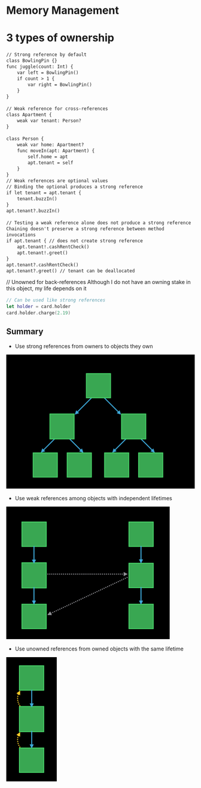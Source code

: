 # Memory Management

# 3 types of ownership
```swft
// Strong reference by default
class BowlingPin {}
func juggle(count: Int) {
    var left = BowlingPin()
    if count > 1 {
        var right = BowlingPin()
    }
}

// Weak reference for cross-references
class Apartment {
    weak var tenant: Person?
}

class Person {
    weak var home: Apartment?
    func moveIn(apt: Apartment) {
        self.home = apt
        apt.tenant = self
    }
}
// Weak references are optional values
// Binding the optional produces a strong reference
if let tenant = apt.tenant {
    tenant.buzzIn()
}
apt.tenant?.buzzIn()

// Testing a weak reference alone does not produce a strong reference Chaining doesn't preserve a strong reference between method invocations
if apt.tenant { // does not create strong reference
    apt.tenant!.cashRentCheck()
    apt.tenant!.greet()
}
apt.tenant?.cashRentCheck()
apt.tenant?.greet() // tenant can be deallocated
```

// Unowned for back-references
Although I do not have an owning stake in this object, my life depends on it

```swift
// Can be used like strong references
let holder = card.holder
card.holder.charge(2.19)
```

## Summary
- Use strong references from owners to objects they own

![Strong References Diagram](strongReferences.png)

- Use weak references among objects with independent lifetimes

![Weak References Diagram](weakReferences.png)

- Use unowned references from owned objects with the same lifetime

![Onowned References Diagram](unownedReferences.png)
